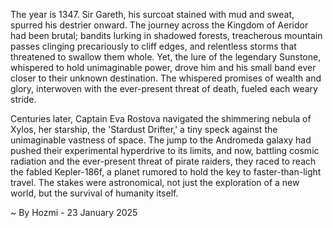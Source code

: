 
The year is 1347.  Sir Gareth, his surcoat stained with mud and sweat, spurred his destrier onward.  The journey across the Kingdom of Aeridor had been brutal; bandits lurking in shadowed forests, treacherous mountain passes clinging precariously to cliff edges, and relentless storms that threatened to swallow them whole. Yet, the lure of the legendary Sunstone, whispered to hold unimaginable power, drove him and his small band ever closer to their unknown destination. The whispered promises of wealth and glory, interwoven with the ever-present threat of death, fueled each weary stride.

Centuries later, Captain Eva Rostova navigated the shimmering nebula of Xylos, her starship, the 'Stardust Drifter,' a tiny speck against the unimaginable vastness of space.  The jump to the Andromeda galaxy had pushed their experimental hyperdrive to its limits, and now, battling cosmic radiation and the ever-present threat of pirate raiders, they raced to reach the fabled Kepler-186f, a planet rumored to hold the key to faster-than-light travel. The stakes were astronomical, not just the exploration of a new world, but the survival of humanity itself.

~ By Hozmi - 23 January 2025
